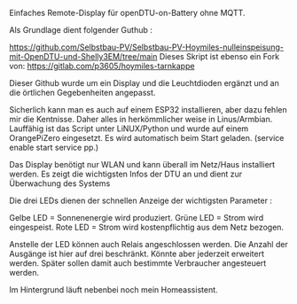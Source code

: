 Einfaches Remote-Display für openDTU-on-Battery ohne MQTT.

Als Grundlage dient folgender Guthub :

https://github.com/Selbstbau-PV/Selbstbau-PV-Hoymiles-nulleinspeisung-mit-OpenDTU-und-Shelly3EM/tree/main
Dieses Skript ist ebenso ein Fork von: https://gitlab.com/p3605/hoymiles-tarnkappe

Dieser Github wurde um ein Display und die Leuchtdioden ergänzt und an die örtlichen Gegebenheiten angepasst.

Sicherlich kann man es auch auf einem ESP32 installieren, aber dazu fehlen mir die Kentnisse. 
Daher alles in herkömmlicher weise in Linus/Armbian. Lauffähig ist das Script unter LiNUX/Python und wurde auf einem OrangePiZero eingesetzt. 
Es wird automatisch beim Start geladen. (service enable start service pp.)

Das Display benötigt nur WLAN und kann überall im Netz/Haus installiert werden.
Es zeigt die wichtigsten Infos der DTU an und dient zur Überwachung des Systems

Die drei LEDs dienen der schnellen Anzeige der wichtigsten Parameter :

Gelbe LED = Sonnenenergie wird produziert.
Grüne LED = Strom wird eingespeist.
Rote LED  = Strom wird kostenpflichtig aus dem Netz bezogen.

Anstelle der LED können auch Relais angeschlossen werden. Die Anzahl der Ausgänge ist hier auf drei beschränkt. Könnte aber jederzeit erweitert werden.
Später sollen damit auch bestimmte Verbraucher angesteuert werden.

Im Hintergrund läuft nebenbei noch mein Homeassistent.
